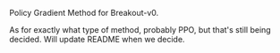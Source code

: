 Policy Gradient Method for Breakout-v0. 

As for exactly what type of method, probably PPO, but that's still being decided. Will update README when we decide. 

